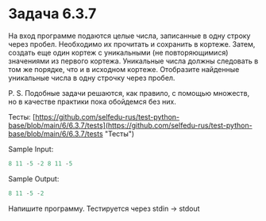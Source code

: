 # Задача 6.3.7

На вход программе подаются целые числа, записанные в одну строку через пробел. Необходимо их прочитать и сохранить в кортеже. Затем, создать еще один кортеж с уникальными (не повторяющимися) значениями из первого кортежа. Уникальные числа должны следовать в том же порядке, что и в исходном кортеже. Отобразите найденные уникальные числа в одну строчку через пробел.

P. S. Подобные задачи решаются, как правило, с помощью множеств, но в качестве практики пока обойдемся без них.

Тесты: [https://github.com/selfedu-rus/test-python-base/blob/main/6/6.3.7/tests](https://github.com/selfedu-rus/test-python-base/blob/main/6/6.3.7/tests "Тесты")

Sample Input:

```python
8 11 -5 -2 8 11 -5
```

Sample Output:

```python
8 11 -5 -2
```

Напишите программу. Тестируется через stdin → stdout
